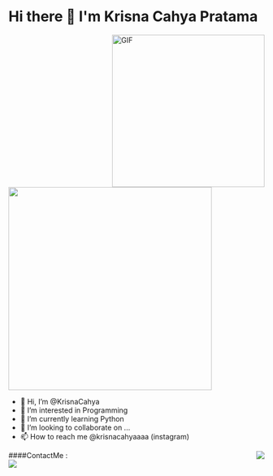 <h1 style="center">
    Hi there 👋 I'm Krisna Cahya Pratama
</h1>

<img align="right" height="300"  alt="GIF" src="https://i.pinimg.com/originals/7f/9b/92/7f9b92e6d10799bd7d3c47433fb3e020.gif" />

<img align="center" src="https://github-readme-stats.vercel.app/api?username=KrisnaCahya&show_icons=true&theme=radical" width="400">

- 👋 Hi, I’m @KrisnaCahya
- 👀 I’m interested in Programming
- 🌱 I’m currently learning Python
- 💞️ I’m looking to collaborate on ...
- 📫 How to reach me @krisnacahyaaaa (instagram)


<img align="right" src="https://github-readme-stats.vercel.app/api/top-langs/?username=KrisnaCahya&layout=compact&theme=dracula" />

####ContactMe :
<br>
<a href="https://www.instagram.com/krisnacahyaaaa/">
    <img src="https://img.shields.io/badge/KrisnaCahya-bc2a8d?style=for-the-badge&logo=instagram&logoColor=white" />
</a>

